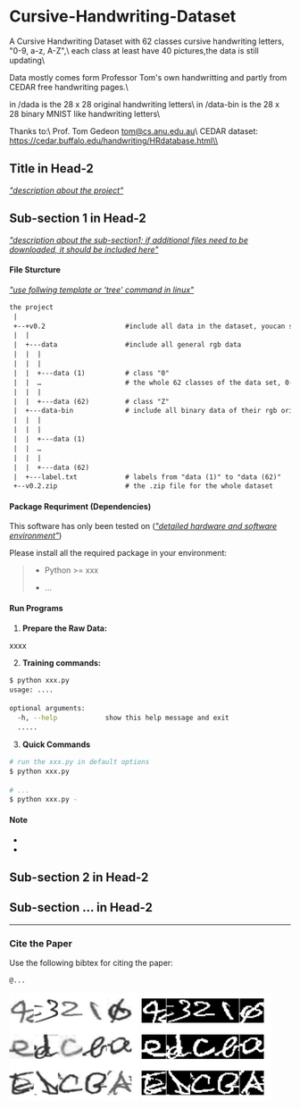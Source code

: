 # Cursive-Handwriting-Dataset
A Cursive Handwriting Dataset with 62 classes cursive handwriting letters, "0-9, a-z, A-Z",\\
each class at least have 40 pictures,the data is still updating\\

Data mostly comes form Professor Tom's own handwritting and partly from CEDAR free handwriting pages.\\

in /dada is the 28 x 28 original handwriting letters\\
in /data-bin is the 28 x 28 binary MNIST like handwriting letters\\

Thanks to:\\
Prof. Tom Gedeon  tom@cs.anu.edu.au\\
CEDAR dataset: https://cedar.buffalo.edu/handwriting/HRdatabase.html\\

## Title in Head-2

*<u>"description about the project"</u>*



## Sub-section 1 in Head-2 

*<u>"description about the sub-section1; if  additional files need to be downloaded, it should be included here"</u>*



#### File Sturcture

*<u>"use follwing template or '[tree](https://www.tecmint.com/linux-tree-command-examples/)' command in linux"</u>*

```reStructuredText
the project
 |
 +--+v0.2                    #include all data in the dataset, youcan see each .png data on the page
 |  |
 |  +---data                 #include all general rgb data
 |  |  |
 |  |  |
 |  |  +---data (1)          # class "0"
 |  |  …                     # the whole 62 classes of the data set, 0-9, a-z,A-Z
 |  |  |
 |  |  +---data (62)         # class "Z"
 |  +---data-bin             # include all binary data of their rgb origin
 |  |  |
 |  |  |
 |  |  +---data (1)
 |  |  …
 |  |  |
 |  |  +---data (62)
 |  +---label.txt            # labels from "data (1)" to "data (62)"
 +--v0.2.zip                 # the .zip file for the whole dataset
```



#### Package Requriment (Dependencies)

This software has only been tested on (*<u>"detailed hardware and software environment"</u>*)

Please install all the required package in your environment: 

> * Python >= xxx
>
> * ...
>



#### Run Programs 

1. **Prepare the Raw Data:**

xxxx

2. **Training commands:**

```bash
$ python xxx.py
usage: ....

optional arguments:
  -h, --help            show this help message and exit
  .....
```

3. **Quick Commands**

```bash
# run the xxx.py in default options 
$ python xxx.py 

# ...
$ python xxx.py -
```



#### Note

* 
* 



## Sub-section 2 in Head-2 





## Sub-section ... in Head-2 





------

### Cite the Paper

Use the following bibtex for citing the paper: 

```reStructuredText
@...

```

![](1.png)          ![](2.png)
